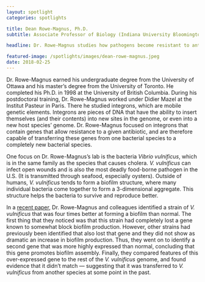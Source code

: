 ```yaml
---
layout: spotlight
categories: spotlights

title: Dean Rowe-Magnus, Ph.D.
subtitle: Associate Professor of Biology (Indiana University Bloomington)

headline: Dr. Rowe-Magnus studies how pathogens become resistant to antibiotics, which has important implications for how we strategically treat bacterial infections. In 2016, he and another professor at IU received a $25,000 grant to develop new antibiotics to replace ones made obsolete by resistance strains.

featured-image: /spotlights/images/dean-rowe-magnus.jpeg
date: 2018-02-25
---
```


Dr. Rowe-Magnus earned his undergraduate degree from the University of Ottawa and his master’s degree from the University of Toronto. He completed his Ph.D. in 1998 at the University of British Columbia. During his postdoctoral training, Dr. Rowe-Magnus worked under Didier Mazel at the Institut Pasteur in Paris. There he studied integrons, which are mobile genetic elements. Integrons are pieces of DNA that have the ability to insert themselves (and their contents) into new sites in the genome, or even into a new host species’ genome. Dr. Rowe-Magnus focused on integrons that contain genes that allow resistance to a given antibiotic, and are therefore capable of transferring these genes from one bacterial species to a completely new bacterial species.

One focus on Dr. Rowe-Magnus’s lab is the bacteria <i>Vibrio vulnificus</i>, which is in the same family as the species that causes cholera. <i>V. vulnificus</i> can infect open wounds and is also the most deadly food-borne pathogen in the U.S. (It is transmitted through seafood, especially oysters). Outside of humans, <i>V. vulnificus</i> tends to form a biofilm structure, where many individual bacteria come together to form a 3-dimensional aggregate. This structure helps the bacteria to survive and reproduce better.

In a <a class="light-bg" href="https://doi.org/10.1111/1462-2920.14025" target="_blank" rel="noopener noreferrer">recent paper</a>, Dr. Rowe-Magnus and colleagues identified a strain of <i>V. vulnificus</i> that was four times better at forming a biofilm than normal. The first thing that they noticed was that this strain had completely lost a gene known to somewhat block biofilm production. However, other strains had previously been identified that also lost that gene and they did not show as dramatic an increase in biofilm production. Thus, they went on to identify a second gene that was more highly expressed than normal, concluding that this gene promotes biofilm assembly. Finally, they compared features of this over-expressed gene to the rest of the <i>V. vulnificus</i> genome, and found evidence that it didn’t match — suggesting that it was transferred to <i>V. vulnificus</i> from another species at some point in the past.